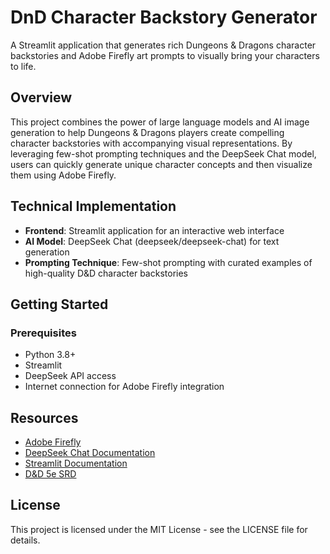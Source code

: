 # DnD Character Backstory Generator

A Streamlit application that generates rich Dungeons & Dragons character backstories and Adobe Firefly art prompts to visually bring your characters to life.

## Overview

This project combines the power of large language models and AI image generation to help Dungeons & Dragons players create compelling character backstories with accompanying visual representations. By leveraging few-shot prompting techniques and the DeepSeek Chat model, users can quickly generate unique character concepts and then visualize them using Adobe Firefly.


## Technical Implementation

- **Frontend**: Streamlit application for an interactive web interface
- **AI Model**: DeepSeek Chat (deepseek/deepseek-chat) for text generation
- **Prompting Technique**: Few-shot prompting with curated examples of high-quality D&D character backstories

## Getting Started

### Prerequisites

- Python 3.8+
- Streamlit
- DeepSeek API access
- Internet connection for Adobe Firefly integration


## Resources

- [Adobe Firefly](https://www.adobe.com/products/firefly.html)
- [DeepSeek Chat Documentation](https://github.com/deepseek-ai/DeepSeek-LLM)
- [Streamlit Documentation](https://docs.streamlit.io/)
- [D&D 5e SRD](https://dnd.wizards.com/resources/systems-reference-document)

## License

This project is licensed under the MIT License - see the LICENSE file for details.
